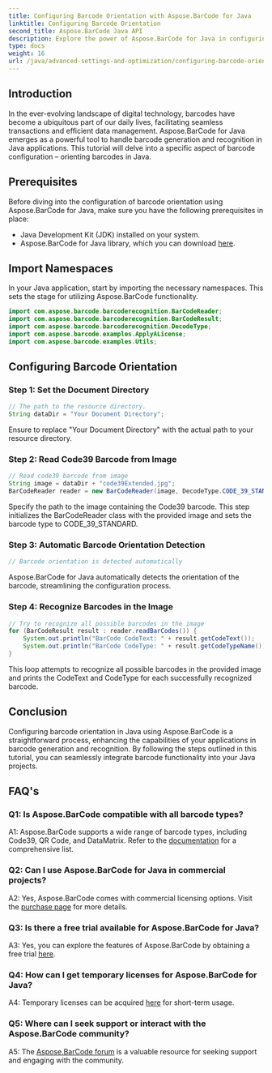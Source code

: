 ```yaml
---
title: Configuring Barcode Orientation with Aspose.BarCode for Java
linktitle: Configuring Barcode Orientation
second_title: Aspose.BarCode Java API
description: Explore the power of Aspose.BarCode for Java in configuring barcode orientation. A comprehensive guide for seamless integration and recognition in your Java applications.
type: docs
weight: 16
url: /java/advanced-settings-and-optimization/configuring-barcode-orientation/
---
```

## Introduction

In the ever-evolving landscape of digital technology, barcodes have become a ubiquitous part of our daily lives, facilitating seamless transactions and efficient data management. Aspose.BarCode for Java emerges as a powerful tool to handle barcode generation and recognition in Java applications. This tutorial will delve into a specific aspect of barcode configuration – orienting barcodes in Java.

## Prerequisites

Before diving into the configuration of barcode orientation using Aspose.BarCode for Java, make sure you have the following prerequisites in place:

- Java Development Kit (JDK) installed on your system.
- Aspose.BarCode for Java library, which you can download [here](https://releases.aspose.com/barcode/java/).

## Import Namespaces

In your Java application, start by importing the necessary namespaces. This sets the stage for utilizing Aspose.BarCode functionality.

```java
import com.aspose.barcode.barcoderecognition.BarCodeReader;
import com.aspose.barcode.barcoderecognition.BarCodeResult;
import com.aspose.barcode.barcoderecognition.DecodeType;
import com.aspose.barcode.examples.ApplyALicense;
import com.aspose.barcode.examples.Utils;
```

## Configuring Barcode Orientation

### Step 1: Set the Document Directory

```java
// The path to the resource directory.
String dataDir = "Your Document Directory";
```

Ensure to replace "Your Document Directory" with the actual path to your resource directory.

### Step 2: Read Code39 Barcode from Image

```java
// Read code39 barcode from image
String image = dataDir + "code39Extended.jpg";
BarCodeReader reader = new BarCodeReader(image, DecodeType.CODE_39_STANDARD);
```

Specify the path to the image containing the Code39 barcode. This step initializes the BarCodeReader class with the provided image and sets the barcode type to CODE_39_STANDARD.

### Step 3: Automatic Barcode Orientation Detection

```java
// Barcode orientation is detected automatically
```

Aspose.BarCode for Java automatically detects the orientation of the barcode, streamlining the configuration process.

### Step 4: Recognize Barcodes in the Image

```java
// Try to recognize all possible barcodes in the image
for (BarCodeResult result : reader.readBarCodes()) {
    System.out.println("BarCode CodeText: " + result.getCodeText());
    System.out.println("BarCode CodeType: " + result.getCodeTypeName());
}
```

This loop attempts to recognize all possible barcodes in the provided image and prints the CodeText and CodeType for each successfully recognized barcode.

## Conclusion

Configuring barcode orientation in Java using Aspose.BarCode is a straightforward process, enhancing the capabilities of your applications in barcode generation and recognition. By following the steps outlined in this tutorial, you can seamlessly integrate barcode functionality into your Java projects.

## FAQ's

### Q1: Is Aspose.BarCode compatible with all barcode types?

A1: Aspose.BarCode supports a wide range of barcode types, including Code39, QR Code, and DataMatrix. Refer to the [documentation](https://reference.aspose.com/barcode/java/) for a comprehensive list.

### Q2: Can I use Aspose.BarCode for Java in commercial projects?

A2: Yes, Aspose.BarCode comes with commercial licensing options. Visit the [purchase page](https://purchase.aspose.com/buy) for more details.

### Q3: Is there a free trial available for Aspose.BarCode for Java?

A3: Yes, you can explore the features of Aspose.BarCode by obtaining a free trial [here](https://releases.aspose.com/).

### Q4: How can I get temporary licenses for Aspose.BarCode for Java?

A4: Temporary licenses can be acquired [here](https://purchase.aspose.com/temporary-license/) for short-term usage.

### Q5: Where can I seek support or interact with the Aspose.BarCode community?

A5: The [Aspose.BarCode forum](https://forum.aspose.com/c/barcode/13) is a valuable resource for seeking support and engaging with the community.
